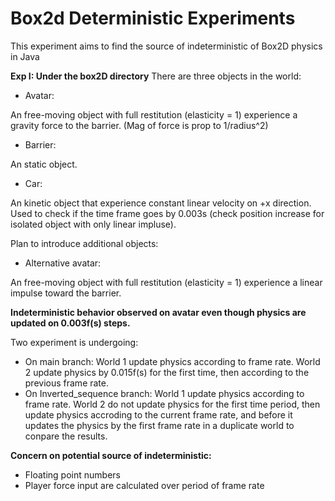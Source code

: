 ﻿# Box2d Deterministic Experiments
 
This experiment aims to find the source of indeterministic of Box2D physics in Java

**Exp I: Under the box2D directory**
There are three objects in the world: 
- Avatar:

An free-moving object with full restitution (elasticity = 1) experience a gravity force to the barrier. (Mag of force is prop to 1/radius^2)
- Barrier:

An static object.
- Car:

An kinetic object that experience constant linear velocity on +x direction. 
Used to check if the time frame goes by 0.003s (check position increase for isolated object with only linear impluse).

Plan to introduce additional objects:
- Alternative avatar:

An free-moving object with full restitution (elasticity = 1) experience a linear impulse toward the barrier. 

**Indeterministic behavior observed on avatar even though physics are updated on 0.003f(s) steps.**

Two experiment is undergoing:
- On main branch:
World 1 update physics according to frame rate.
World 2 update physics by 0.015f(s) for the first time, then according to the previous frame rate.
- On Inverted_sequence branch:
World 1 update physics according to frame rate.
World 2 do not update physics for the first time period, then update physics accroding to the current frame rate, and before it updates the physics by the first frame rate in a duplicate world to conpare the results.

**Concern on potential source of indeterministic:**
- Floating point numbers
- Player force input are calculated over period of frame rate



